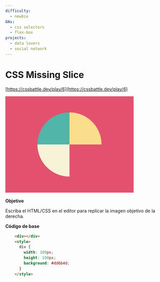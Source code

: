 ```yaml
---
difficulty:
  - newbie
OAs:
  - css selectors
  - flex-box
projects:
  - data lovers
  - social network
---
```


# CSS Missing Slice

[https://cssbattle.dev/play/6](https://cssbattle.dev/play/6)

![CSS Missing Slice](css-missing-slice.png)

__Objetivo__

Escriba el HTML/CSS en el editor para replicar la imagen objetivo de la derecha.

__Código de base__

```html
    <div></div>
    <style>
      div {
        width: 100px;
        height: 100px;
        background: #dd6b4d;
      }
    </style>
```
